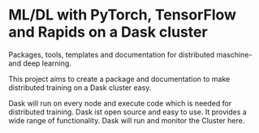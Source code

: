 # ML/DL with PyTorch, TensorFlow and Rapids on a Dask cluster

Packages, tools, templates and documentation for distributed maschine- and deep learning.


This project aims to create a package and documentation to make distributed training on a Dask cluster easy.


Dask will run on every node and execute code which is needed for distributed training. Dask ist open source and easy to use.
It provides a wide range of functionality. Dask will run and monitor the Cluster here. 

